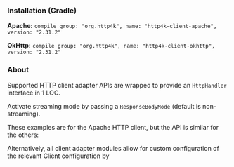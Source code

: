 ### Installation (Gradle)
**Apache:** ```compile group: "org.http4k", name: "http4k-client-apache", version: "2.31.2"```

**OkHttp:** ```compile group: "org.http4k", name: "http4k-client-okhttp", version: "2.31.2"```

### About
Supported HTTP client adapter APIs are wrapped to provide an `HttpHandler` interface in 1 LOC.

Activate streaming mode by passing a `ResponseBodyMode` (default is non-streaming).

These examples are for the Apache HTTP client, but the API is similar for the others:

<script src="https://gist-it.appspot.com/https://github.com/http4k/http4k/blob/master/src/docs/guide/modules/clients/example.kt"></script>

Alternatively, all client adapter modules allow for custom configuration of the relevant Client configuration by
